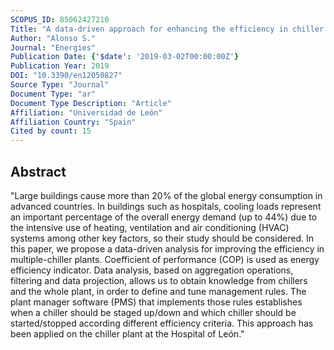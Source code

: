 ```yaml
---
SCOPUS_ID: 85062427210
Title: "A data-driven approach for enhancing the efficiency in chiller plants: A hospital case study"
Author: "Alonso S."
Journal: "Energies"
Publication Date: {'$date': '2019-03-02T00:00:00Z'}
Publication Year: 2019
DOI: "10.3390/en12050827"
Source Type: "Journal"
Document Type: "ar"
Document Type Description: "Article"
Affiliation: "Universidad de León"
Affiliation Country: "Spain"
Cited by count: 15
---
```


## Abstract
"Large buildings cause more than 20% of the global energy consumption in advanced countries. In buildings such as hospitals, cooling loads represent an important percentage of the overall energy demand (up to 44%) due to the intensive use of heating, ventilation and air conditioning (HVAC) systems among other key factors, so their study should be considered. In this paper, we propose a data-driven analysis for improving the efficiency in multiple-chiller plants. Coefficient of performance (COP) is used as energy efficiency indicator. Data analysis, based on aggregation operations, filtering and data projection, allows us to obtain knowledge from chillers and the whole plant, in order to define and tune management rules. The plant manager software (PMS) that implements those rules establishes when a chiller should be staged up/down and which chiller should be started/stopped according different efficiency criteria. This approach has been applied on the chiller plant at the Hospital of León."
